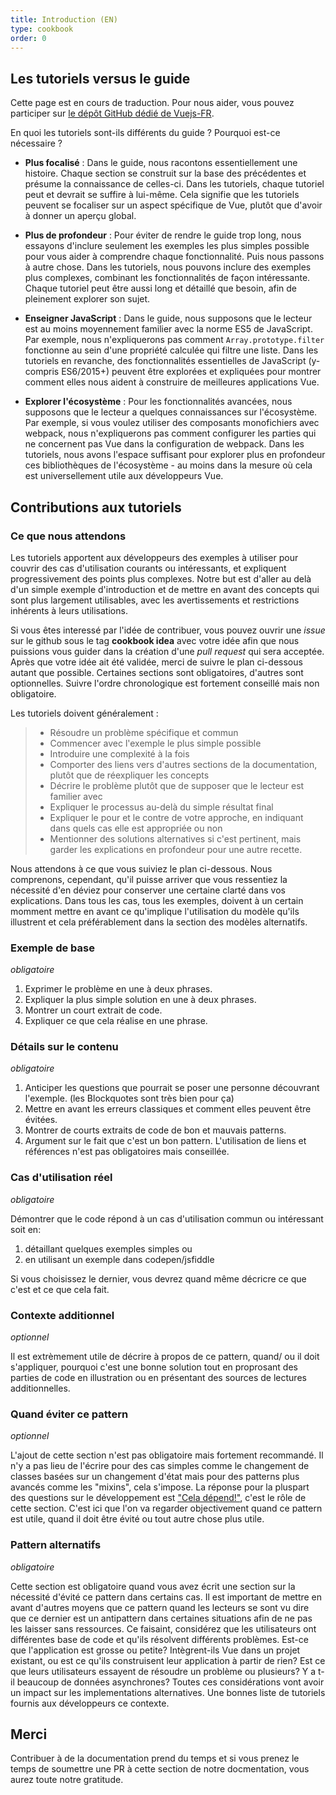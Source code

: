 ```yaml
---
title: Introduction (EN)
type: cookbook
order: 0
---
```


## Les tutoriels versus le guide

<p>Cette page est en cours de traduction. Pour nous aider, vous pouvez participer sur <a href="https://github.com/vuejs-fr/vuejs.org" target="_blank">le dépôt GitHub dédié de Vuejs-FR</a>.</p><p>En quoi les tutoriels sont-ils différents du guide ? Pourquoi est-ce nécessaire ?</p>

* **Plus focalisé** : Dans le guide, nous racontons essentiellement une histoire. Chaque section se construit sur la base des précédentes et présume la connaissance de celles-ci. Dans les tutoriels, chaque tutoriel peut et devrait se suffire à lui-même. Cela signifie que les tutoriels peuvent se focaliser sur un aspect spécifique de Vue, plutôt que d'avoir à donner un aperçu global.

* **Plus de profondeur** : Pour éviter de rendre le guide trop long, nous essayons d'inclure seulement les exemples les plus simples possible pour vous aider à comprendre chaque fonctionnalité. Puis nous passons à autre chose. Dans les tutoriels, nous pouvons inclure des exemples plus complexes, combinant les fonctionnalités de façon intéressante. Chaque tutoriel peut être aussi long et détaillé que besoin, afin de pleinement explorer son sujet.

* **Enseigner JavaScript** : Dans le guide, nous supposons que le lecteur est au moins moyennement familier avec la norme ES5 de JavaScript. Par exemple, nous n'expliquerons pas comment `Array.prototype.filter` fonctionne au sein d'une propriété calculée qui filtre une liste. Dans les tutoriels en revanche, des fonctionnalités essentielles de JavaScript (y-compris ES6/2015+) peuvent être explorées et expliquées pour montrer comment elles nous aident à construire de meilleures applications Vue.

* **Explorer l'écosystème** : Pour les fonctionnalités avancées, nous supposons que le lecteur a quelques connaissances sur l'écosystème. Par exemple, si vous voulez utiliser des composants monofichiers avec webpack, nous n'expliquerons pas comment configurer les parties qui ne concernent pas Vue dans la configuration de webpack. Dans les tutoriels, nous avons l'espace suffisant pour explorer plus en profondeur ces bibliothèques de l'écosystème - au moins dans la mesure où cela est universellement utile aux développeurs Vue.

## Contributions aux tutoriels

### Ce que nous attendons

Les tutoriels apportent aux développeurs des exemples à utiliser pour couvrir des cas d'utilisation courants ou intéressants, et expliquent progressivement des points plus complexes. Notre but est d'aller au delà d'un simple exemple d'introduction et de mettre en avant des concepts qui sont plus largement utilisables, avec les avertissements et restrictions inhérents à leurs utilisations.

Si vous êtes interessé par l'idée de contribuer, vous pouvez ouvrir une *issue* sur le github sous le tag **cookbook idea** avec votre idée afin que nous puissions vous guider dans la création d'une *pull request* qui sera acceptée. Après que votre idée ait été validée, merci de suivre le plan ci-dessous autant que possible. Certaines sections sont obligatoires, d'autres sont optionnelles. Suivre l'ordre chronologique est fortement conseillé mais non obligatoire.

Les tutoriels doivent généralement :

> * Résoudre un problème spécifique et commun
> * Commencer avec l'exemple le plus simple possible
> * Introduire une complexité à la fois
> * Comporter des liens vers d'autres sections de la documentation, plutôt que de réexpliquer les concepts
> * Décrire le problème plutôt que de supposer que le lecteur est familier avec
> * Expliquer le processus au-delà du simple résultat final
> * Expliquer le pour et le contre de votre approche, en indiquant dans quels cas elle est appropriée ou non
> * Mentionner des solutions alternatives si c'est pertinent, mais garder les explications en profondeur pour une autre recette.

Nous attendons à ce que vous suiviez le plan ci-dessous. Nous comprenons, cependant, qu'il puisse arriver que vous ressentiez la nécessité d'en déviez pour conserver une certaine clarté dans vos explications. Dans tous les cas, tous les exemples, doivent à un certain momment mettre en avant ce qu'implique l'utilisation du modèle qu'ils illustrent et cela préférablement dans la section des modèles alternatifs.

### Exemple de base

_obligatoire_

1.  Exprimer le problème en une à deux phrases.
2.  Expliquer la plus simple solution en une à deux phrases.
3.  Montrer un court extrait de code.
4.  Expliquer ce que cela réalise en une phrase.

### Détails sur le contenu

_obligatoire_

1.  Anticiper les questions que pourrait se poser une personne découvrant l'exemple. (les Blockquotes sont très bien pour ça)
2.  Mettre en avant les erreurs classiques et comment elles peuvent être évitées.
3.  Montrer de courts extraits de code de bon et mauvais patterns.
4.  Argument sur le fait que c'est un bon pattern. L'utilisation de liens et références n'est pas obligatoires mais conseillée.

### Cas d'utilisation réel

_obligatoire_

Démontrer que le code répond à un cas d'utilisation commun ou intéressant soit en:

1.  détaillant quelques exemples simples ou
2.  en utilisant un exemple dans codepen/jsfiddle

Si vous choisissez le dernier, vous devrez quand même décricre ce que c'est et
ce que cela fait.

### Contexte additionnel

_optionnel_

Il est extrèmement utile de décrire à propos de ce pattern, quand/ ou il doit s'appliquer, pourquoi c'est une bonne solution tout en proprosant des parties de code en illustration ou en présentant des sources de lectures additionnelles.

### Quand éviter ce pattern

_optionnel_

L'ajout de cette section n'est pas obligatoire mais fortement recommandé. Il n'y a pas lieu de l'écrire pour des cas simples comme le changement de classes basées sur un changement d'état mais pour des patterns plus avancés comme les "mixins", cela s'impose. La réponse pour la pluspart des questions sur le développement est ["Cela dépend!"](https://codepen.io/rachsmith/pen/YweZbG), c'est le rôle de cette section. C'est ici que l'on va regarder objectivement quand ce pattern est utile, quand il doit être évité ou tout autre chose plus utile.

### Pattern alternatifs

_obligatoire_

Cette section est obligatoire quand vous avez écrit une section sur la nécessité d'évité ce pattern dans certains cas. Il est important de mettre en avant d'autres moyens que ce pattern quand les lecteurs se sont vu dire que ce dernier est un antipattern dans certaines situations afin de ne pas les laisser sans ressources. Ce faisaint, considérez que les utilisateurs ont différentes base de code et qu'ils résolvent différents problèmes. Est-ce que l'application est grosse ou petite? Intègrent-ils Vue dans un projet existant, ou est ce qu'ils construisent leur application à partir de rien? Est ce que leurs utilisateurs essayent de résoudre un problème ou plusieurs? Y a t-il beaucoup de données asynchrones? Toutes ces considérations vont avoir un impact sur les implementations alternatives. Une bonnes liste de tutoriels fournis aux développeurs ce contexte.

## Merci

Contribuer à de la documentation prend du temps et si vous prenez le temps de soumettre une PR à cette section de notre docmentation, vous aurez toute notre gratitude.
